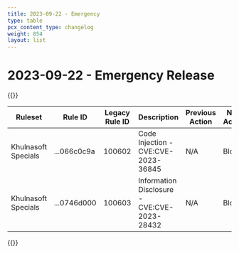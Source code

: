 ```yaml
---
title: 2023-09-22 - Emergency
type: table
pcx_content_type: changelog
weight: 854
layout: list
---
```


# 2023-09-22 - Emergency Release

{{<table-wrap>}}
<table style="width: 100%">
  <thead>
    <tr>
      <th>Ruleset</th>
      <th>Rule ID</th>
      <th>Legacy Rule ID</th>
      <th>Description</th>
      <th>Previous Action</th>
      <th>New Action</th>
      <th>Comments</th>
    </tr>
  </thead>
  <tbody>
      <tr>
      <td>Khulnasoft Specials</td>
      <td>...066c0c9a</td>
      <td>100602</td>
      <td>Code Injection - CVE:CVE-2023-36845</td>
      <td>N/A</td>
      <td>Block</td>
      <td>N/A</td>
    </tr>
    <tr>
      <td>Khulnasoft Specials</td>
      <td>...0746d000</td>
      <td>100603</td>
      <td>Information Disclosure - CVE:CVE-2023-28432</td>
      <td>N/A</td>
      <td>Block</td>
      <td>N/A</td>
    </tr>
  </tbody>
</table>
{{</table-wrap>}}

